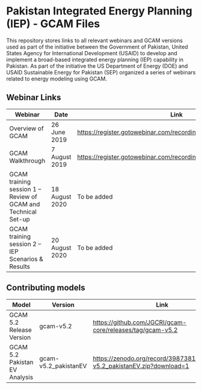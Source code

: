 # Pakistan Integrated Energy Planning (IEP) - GCAM Files
This repository stores links to all relevant webinars and GCAM versions used as part of the initiative between the Government of Pakistan, United States Agency for International Development (USAID) to develop and implement a broad-based integrated energy planning (IEP) capability in Pakistan. As part of the initiative the US Department of Energy (DOE) and USAID Sustainable Energy for Pakistan (SEP) organized a series of webinars related to energy modeling using GCAM.

## Webinar Links
| Webinar | Date | Link |
|-------|---------|-----------------|
| Overview of GCAM | 26 June 2019 | https://register.gotowebinar.com/recording/2893695101765080835 |
| GCAM Walkthrough | 7 August 2019 | https://register.gotowebinar.com/recording/3195779325354764290 |
| GCAM training session 1 – Review of GCAM and Technical Set-up | 18 August 2020 | To be added |
| GCAM training session 2 – IEP Scenarios & Results | 20 August 2020 | To be added |

## Contributing models
| Model | Version | Link | DOI |
|-------|---------|-----------------|-----|
| GCAM 5.2 Release Version | gcam-v5.2 | https://github.com/JGCRI/gcam-core/releases/tag/gcam-v5.2 | [![DOI](https://zenodo.org/badge/DOI/10.5281/zenodo.3528353.svg)](https://doi.org/10.5281/zenodo.3528353) |
| GCAM 5.2 Pakistan EV Analysis | gcam-v5.2_pakistanEV | https://zenodo.org/record/3987381/files/gcam-v5.2_pakistanEV.zip?download=1 |[![DOI](https://zenodo.org/badge/DOI/10.5281/zenodo.3987381.svg)](https://doi.org/10.5281/zenodo.3987381) |
